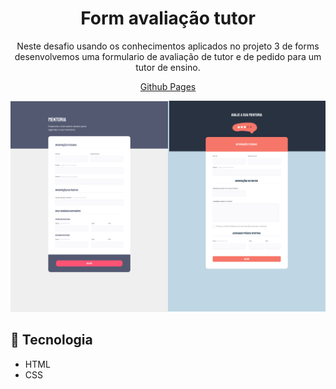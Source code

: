 <h1 align="center">Form avaliação tutor</h1>

<p align="center">Neste desafio usando os conhecimentos aplicados no projeto 3 de forms desenvolvemos uma formulario de avaliação de tutor e de pedido para um tutor de ensino.</p>

<p align="center"><a href="https://lucasspor.github.io/Rocketseat_Explorer/HTML_CSS/Desafios/03_Forms" target="_blank"> Github Pages </a></p>

<img src="./.github/preview.png" alt=" preview do projeto"/>

## 🚀 Tecnologia

- HTML
- CSS